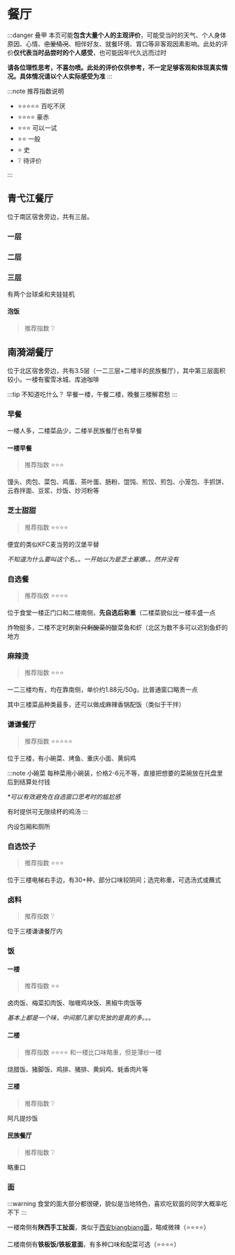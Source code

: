# 餐厅

:::danger 叠甲
本页可能**包含大量个人的主观评价**，可能受当时的天气、个人身体原因、心情、~~恋爱情况~~、相伴好友、就餐环境、胃口等非客观因素影响。此处的评价**仅代表当时品尝时的个人感受**，也可能因年代久远而过时

**请各位理性思考，不喜勿喷。此处的评价仅供参考，不一定足够客观和体现真实情况。具体情况请以个人实际感受为准**
:::

:::note 推荐指数说明

- ⭐⭐⭐⭐⭐ 百吃不厌
- ⭐⭐⭐⭐ 豪赤
- ⭐⭐⭐ 可以一试
- ⭐⭐ 一般
- ⭐ 史
- ❔ 待评价

:::

## 青弋江餐厅

位于南区宿舍旁边，共有三层。

### 一层

### 二层

### 三层

有两个台球桌和夹娃娃机

#### 泡饭

>推荐指数 ❔

## 南漪湖餐厅

位于北区宿舍旁边，共有3.5层（一二三层+二楼半的民族餐厅），其中第三层面积较小。一楼有蜜雪冰城、库迪咖啡

:::tip 不知道吃什么？
早餐一楼，午餐二楼，晚餐三楼解君愁
:::

### 早餐

一楼人多，二楼菜品少，二楼半民族餐厅也有早餐

#### 一楼早餐

>推荐指数 ⭐⭐⭐

馒头、肉包、菜包、鸡蛋、茶叶蛋、肠粉、馄饨、煎饺、煎包、小笼包、手抓饼、云吞拌面、豆浆、炒饭、炒河粉等

### 芝士甜甜

>推荐指数 ⭐⭐⭐⭐

便宜的类似KFC麦当劳的汉堡平替

_不知道为什么要叫这个名。。一开始以为是芝士塞爆。。然并没有_

### 自选餐

>推荐指数 ⭐⭐⭐⭐

位于食堂一楼正门口和二楼南侧，**先自选后称重**（二楼菜貌似比一楼丰盛一点

炸物挺多，二楼不定时刷新~~只剩酸菜的~~酸菜鱼和虾（北区为数不多可以迟到鱼虾的地方

### 麻辣烫

>推荐指数 ⭐⭐⭐

一二三楼均有，均在靠南侧，单价约1.88元/50g，比普通窗口略贵一点

其中三楼菜品种类最多，还可以做成麻辣香锅配饭（类似于干拌）

### 谦谦餐厅

>推荐指数 ⭐⭐⭐⭐⭐

位于三楼，有小碗菜、烤鱼、重庆小面、黄焖鸡

:::note 小碗菜
每种菜用小碗装，价格2-6元不等，直接把想要的菜碗放在托盘里后到结算处付钱

_*可以有效避免在自选窗口思考时的尴尬感_

有时提供可无限续杯的鸡汤
:::

内设包厢和厕所

### 自选饺子

>推荐指数 ⭐⭐⭐

位于三楼电梯右手边，有30+种，部分口味较阴间；选完称重，可选汤式或蘸式

### 卤料

>推荐指数 ❔

位于三楼谦谦餐厅内

### 饭

#### 一楼

>推荐指数 ⭐⭐

卤肉饭、梅菜扣肉饭、咖喱鸡块饭、黑椒牛肉饭等

_基本上都是一个味，中间那几家勾芡放的是真的多。。。_

#### 二楼

>推荐指数 ⭐⭐⭐⭐
>和一楼比口味略重，但是薄纱一楼

烧腊饭、猪脚饭、鸡排、猪排、黄焖鸡、蚝香肉片等

#### 三楼

>推荐指数 ❔

阿凡提炒饭

#### 民族餐厅

>推荐指数 ❔

略重口

### 面

:::warning
食堂的面大部分都很硬，貌似是当地特色，喜欢吃软面的同学大概率吃不下
:::

一楼南侧有**陕西手工扯面**，类似于[西安biangbiang面](https://baike.baidu.com/item/biangbiang%E9%9D%A2/2502712)，略咸微辣（⭐⭐⭐⭐）

二楼南侧有**铁板饭/铁板意面**，有多种口味和配菜可选（⭐⭐⭐⭐）
